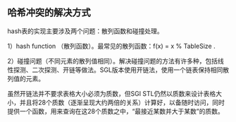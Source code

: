 ## 哈希冲突的解决方式

hash表的实现主要涉及两个问题：散列函数和碰撞处理。

1）hash function （散列函数）。最常见的散列函数：f(x) = x % TableSize .

2）碰撞问题（不同元素的散列值相同）。解决碰撞问题的方法有许多种，包括线性探测、二次探测、开链等做法。SGL版本使用开链法，使用一个链表保持相同散列值的元素。

虽然开链法并不要求表格大小必须为质数，但SGI STL仍然以质数来设计表格大小，并且将28个质数（逐渐呈现大约两倍的关系）计算好，以备随时访问，同时提供一个函数，用来查询在这28个质数之中，“最接近某数并大于某数”的质数。